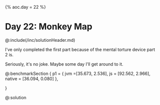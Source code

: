 {% aoc.day = 22 %}

# Day 22: Monkey Map

@:include(/inc/solutionHeader.md)

I've only completed the first part because of the mental torture device part 2 is.

Seriously, it's no joke. Maybe some day I'll get around to it.

@:benchmarkSection {
p1 = {
jvm =[35.673, 2.536],
js =  [92.562, 2.966],
native = [36.094, 0.080]
},

}

@:solution